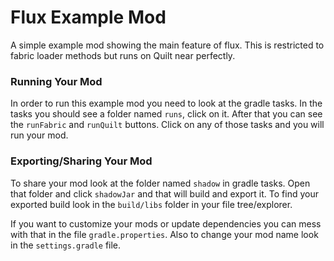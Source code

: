 # Flux Example Mod
A simple example mod showing the main feature of flux. This is restricted to fabric loader methods but runs on Quilt near perfectly.

### Running Your Mod
In order to run this example mod you need to look at the gradle tasks. In the tasks you should see a folder named `runs`, click on it. After that you can see the `runFabric` and `runQuilt` buttons. Click on any of those tasks and you will run your mod.

### Exporting/Sharing Your Mod
To share your mod look at the folder named `shadow` in gradle tasks. Open that folder and click `shadowJar` and that will build and export it.
To find your exported build look in the `build/libs` folder in your file tree/explorer.

If you want to customize your mods or update dependencies you can mess with that in the file `gradle.properties`.
Also to change your mod name look in the `settings.gradle` file.